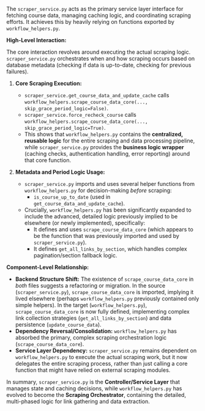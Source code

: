 The `scraper_service.py` acts as the primary service layer interface for fetching course data, managing caching logic, and coordinating scraping efforts. It achieves this by heavily relying on functions exported by `workflow_helpers.py`.

**High-Level Interaction:**

The core interaction revolves around executing the actual scraping logic. `scraper_service.py` orchestrates when and how scraping occurs based on database metadata (checking if data is up-to-date, checking for previous failures).

1.  **Core Scraping Execution:**
    *   `scraper_service.get_course_data_and_update_cache` calls `workflow_helpers.scrape_course_data_core(..., skip_grace_period_logic=False)`.
    *   `scraper_service.force_recheck_course` calls `workflow_helpers.scrape_course_data_core(..., skip_grace_period_logic=True)`.
    *   This shows that `workflow_helpers.py` contains the **centralized, reusable logic** for the entire scraping and data processing pipeline, while `scraper_service.py` provides the **business logic wrapper** (caching checks, authentication handling, error reporting) around that core function.

2.  **Metadata and Period Logic Usage:**
    *   `scraper_service.py` imports and uses several helper functions from `workflow_helpers.py` for decision-making *before* scraping:
        *   `is_course_up_to_date` (used in `get_course_data_and_update_cache`).
    *   Crucially, `workflow_helpers.py` has been significantly expanded to include the advanced, detailed logic previously implied to be elsewhere (or newly implemented), specifically:
        *   It defines and uses `scrape_course_data_core` (which appears to be the function that was previously imported and used by `scraper_service.py`).
        *   It defines `get_all_links_by_section`, which handles complex pagination/section fallback logic.

**Component-Level Relationship:**

*   **Backend Structure Shift:** The existence of `scrape_course_data_core` in *both* files suggests a refactoring or migration. In the source (`scraper_service.py`), `scrape_course_data_core` is imported, implying it lived elsewhere (perhaps `workflow_helpers.py` previously contained only simple helpers). In the target (`workflow_helpers.py`), `scrape_course_data_core` is now fully defined, implementing complex link collection strategies (`get_all_links_by_section`) and data persistence (`update_course_data`).
*   **Dependency Reversal/Consolidation:** `workflow_helpers.py` has absorbed the primary, complex scraping orchestration logic (`scrape_course_data_core`).
*   **Service Layer Dependency:** `scraper_service.py` remains dependent on `workflow_helpers.py` to execute the actual scraping work, but it now delegates the entire scraping process, rather than just calling a core function that might have relied on external scraping modules.

In summary, `scraper_service.py` is the **Controller/Service Layer** that manages state and caching decisions, while `workflow_helpers.py` has evolved to become the **Scraping Orchestrator**, containing the detailed, multi-phased logic for link gathering and data extraction.